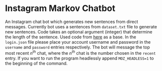 # Instagram Markov Chatbot

An Instagram chat bot which generates new sentences from direct messages.
Currently bot uses a sentences from `dataset.txt` file to generate new sentences.
Code takes an optional argument (integer) that determine the length of the sentence.
Used code from [here](https://towardsdatascience.com/simulating-text-with-markov-chains-in-python-1a27e6d13fc6) as a base.
In the `login.json` file please place your account username and password in the `username` and `password` entries respectively.
The bot will message the top most recent *n<sup>th</sup>* chat, where the *n<sup>th</sup>* chat is the number chosen in the `recent` entry.
If you want to run the program headlessly append `MOZ_HEADLESS=1` to the beginning of the command.